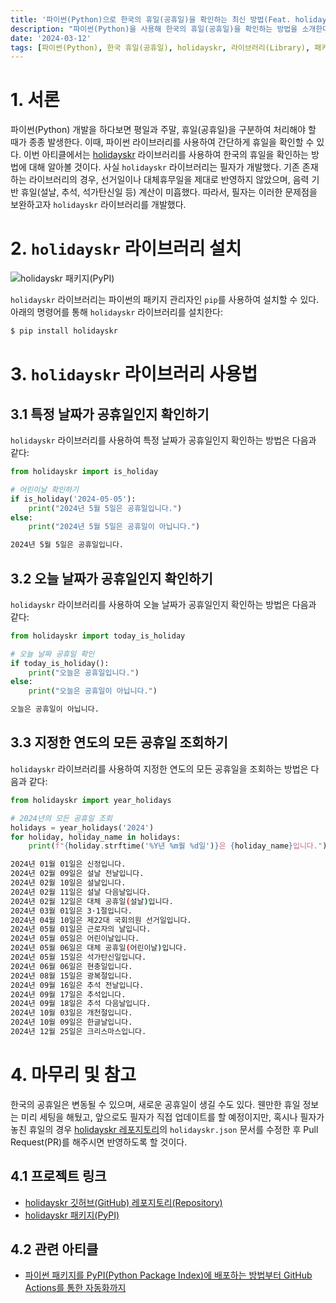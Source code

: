 ```yaml
---
title: '파이썬(Python)으로 한국의 휴일(공휴일)을 확인하는 최신 방법(Feat. holidayskr)'
description: "파이썬(Python)을 사용해 한국의 휴일(공휴일)을 확인하는 방법을 소개한다. holidayskr 라이브러리의 설치부터 특정 날짜나 오늘 날짜가 공휴일인지 확인하는 방법, 그리고 지정한 연도의 모든 공휴일을 조회하는 방법까지 자세히 설명한다. 또한, 이 라이브러리가 기존 문제점을 어떻게 해결했는지에 대해서도 알아보고, 사용자들이 직접 업데이트에 기여할 수 있는 방법을 안내한다. 파이썬으로 한국의 공휴일 정보를 효율적으로 관리하고 싶은 개발자들에게 유용한 리소스이다."
date: '2024-03-12'
tags: [파이썬(Python), 한국 휴일(공휴일), holidayskr, 라이브러리(Library), 패키지(Package), PyPI, 공휴일 API]
---
```


# 1. 서론

파이썬(Python) 개발을 하다보면 평일과 주말, 휴일(공휴일)을 구분하여 처리해야 할 때가 종종 발생한다. 이때, 파이썬 라이브러리를 사용하여 간단하게 휴일을 확인할 수 있다. 이번 아티클에서는 [holidayskr](https://pypi.org/project/holidayskr/) 라이브러리를 사용하여 한국의 휴일을 확인하는 방법에 대해 알아볼 것이다. 사실 `holidayskr` 라이브러리는 필자가 개발했다. 기존 존재하는 라이브러리의 경우, 선거일이나 대체휴무일을 제대로 반영하지 않았으며, 음력 기반 휴일(설날, 추석, 석가탄신일 등) 계산이 미흡했다. 따라서, 필자는 이러한 문제점을 보완하고자 `holidayskr` 라이브러리를 개발했다.

# 2. `holidayskr` 라이브러리 설치

![holidayskr 패키지(PyPI)](https://yoonminlee-blog-image.s3.ap-northeast-2.amazonaws.com/python-holidayskr-korean-holiday-check-guide.png)

`holidayskr` 라이브러리는 파이썬의 패키지 관리자인 `pip`를 사용하여 설치할 수 있다. 아래의 명령어를 통해 `holidayskr` 라이브러리를 설치한다:

```sh
$ pip install holidayskr
```

# 3. `holidayskr` 라이브러리 사용법

## 3.1 특정 날짜가 공휴일인지 확인하기

`holidayskr` 라이브러리를 사용하여 특정 날짜가 공휴일인지 확인하는 방법은 다음과 같다:

```py
from holidayskr import is_holiday

# 어린이날 확인하기
if is_holiday('2024-05-05'):
    print("2024년 5월 5일은 공휴일입니다.")
else:
    print("2024년 5월 5일은 공휴일이 아닙니다.")
```

```sh
2024년 5월 5일은 공휴일입니다.
```

## 3.2 오늘 날짜가 공휴일인지 확인하기

`holidayskr` 라이브러리를 사용하여 오늘 날짜가 공휴일인지 확인하는 방법은 다음과 같다:

```py
from holidayskr import today_is_holiday

# 오늘 날짜 공휴일 확인
if today_is_holiday():
    print("오늘은 공휴일입니다.")
else:
    print("오늘은 공휴일이 아닙니다.")
```

```sh
오늘은 공휴일이 아닙니다.
```

## 3.3 지정한 연도의 모든 공휴일 조회하기

`holidayskr` 라이브러리를 사용하여 지정한 연도의 모든 공휴일을 조회하는 방법은 다음과 같다:

```py
from holidayskr import year_holidays

# 2024년의 모든 공휴일 조회
holidays = year_holidays('2024')
for holiday, holiday_name in holidays:
    print(f"{holiday.strftime('%Y년 %m월 %d일')}은 {holiday_name}입니다.")
```

```sh
2024년 01월 01일은 신정입니다.
2024년 02월 09일은 설날 전날입니다.
2024년 02월 10일은 설날입니다.
2024년 02월 11일은 설날 다음날입니다.
2024년 02월 12일은 대체 공휴일(설날)입니다.
2024년 03월 01일은 3·1절입니다.
2024년 04월 10일은 제22대 국회의원 선거일입니다.
2024년 05월 01일은 근로자의 날입니다.
2024년 05월 05일은 어린이날입니다.
2024년 05월 06일은 대체 공휴일(어린이날)입니다.
2024년 05월 15일은 석가탄신일입니다.
2024년 06월 06일은 현충일입니다.
2024년 08월 15일은 광복절입니다.
2024년 09월 16일은 추석 전날입니다.
2024년 09월 17일은 추석입니다.
2024년 09월 18일은 추석 다음날입니다.
2024년 10월 03일은 개천절입니다.
2024년 10월 09일은 한글날입니다.
2024년 12월 25일은 크리스마스입니다.
```

# 4. 마무리 및 참고

한국의 공휴일은 변동될 수 있으며, 새로운 공휴일이 생길 수도 있다. 웬만한 휴일 정보는 미리 세팅을 해뒀고, 앞으로도 필자가 직접 업데이트를 할 예정이지만, 혹시나 필자가 놓친 휴일의 경우 [holidayskr 레포지토리](https://github.com/6mini/holidayskr)의 `holidayskr.json` 문서를 수정한 후 Pull Request(PR)를 해주시면 반영하도록 할 것이다.

## 4.1 프로젝트 링크

- [holidayskr 깃허브(GitHub) 레포지토리(Repository)](https://github.com/6mini/holidayskr)
- [holidayskr 패키지(PyPI)](https://pypi.org/project/holidayskr/)

## 4.2 관련 아티클

- [파이썬 패키지를 PyPI(Python Package Index)에 배포하는 방법부터 GitHub Actions를 통한 자동화까지](/python-package-deployment-pypi-github-actions)